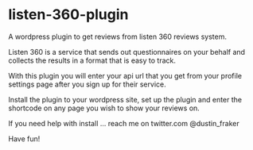 listen-360-plugin
=================

A wordpress plugin to get reviews from listen 360 reviews system.

Listen 360 is a service that sends out questionnaires on your behalf and collects the results in a format that is easy to track.

With this plugin you will enter your api url that you get from your profile settings page after you sign up for their service.

Install the plugin to your wordpress site, set up the plugin and enter the shortcode on any page you wish to show your reviews on.

If you need help with install ... reach me on twitter.com  @dustin_fraker

Have fun!
